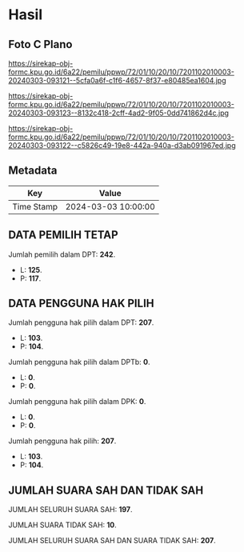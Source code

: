 # Hasil

## Foto C Plano

https://sirekap-obj-formc.kpu.go.id/6a22/pemilu/ppwp/72/01/10/20/10/7201102010003-20240303-093121--5cfa0a6f-c1f6-4657-8f37-e80485ea1604.jpg

https://sirekap-obj-formc.kpu.go.id/6a22/pemilu/ppwp/72/01/10/20/10/7201102010003-20240303-093123--8132c418-2cff-4ad2-9f05-0dd741862d4c.jpg

https://sirekap-obj-formc.kpu.go.id/6a22/pemilu/ppwp/72/01/10/20/10/7201102010003-20240303-093122--c5826c49-19e8-442a-940a-d3ab091967ed.jpg


## Metadata

| Key        | Value               |
| ---------- | ------------------- |
| Time Stamp | 2024-03-03 10:00:00 |


## DATA PEMILIH TETAP

Jumlah pemilih dalam DPT: **242**.
 * L: **125**.
 * P: **117**.

## DATA PENGGUNA HAK PILIH

Jumlah pengguna hak pilih dalam DPT: **207**.
 * L: **103**.
 * P: **104**.

Jumlah pengguna hak pilih dalam DPTb: **0**.
 * L: **0**.
 * P: **0**.

Jumlah pengguna hak pilih dalam DPK: **0**.
 * L: **0**.
 * P: **0**.

Jumlah pengguna hak pilih: **207**.
 * L: **103**.
 * P: **104**.

## JUMLAH SUARA SAH DAN TIDAK SAH

JUMLAH SELURUH SUARA SAH: **197**.

JUMLAH SUARA TIDAK SAH: **10**.

JUMLAH SELURUH SUARA SAH DAN SUARA TIDAK SAH: **207**.


